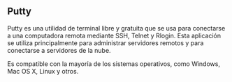 ## Putty

Putty es una utilidad de terminal libre y gratuita que se usa para conectarse a una computadora remota mediante SSH, Telnet y Rlogin. Esta aplicación se utiliza principalmente para administrar servidores remotos y para conectarse a servidores de la nube. 

Es compatible con la mayoría de los sistemas operativos, como Windows, Mac OS X, Linux y otros.